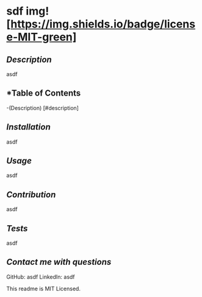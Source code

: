 # sdf img! [https://img.shields.io/badge/license-MIT-green]

  ## *Description*  
asdf

## *Table of Contents 
  -(Description) [#description]

## *Installation* 
asdf

## *Usage*
asdf

## *Contribution* 
asdf

## *Tests* 
asdf

## *Contact me with questions* 
GitHub: asdf
LinkedIn: asdf


This readme is MIT Licensed.
